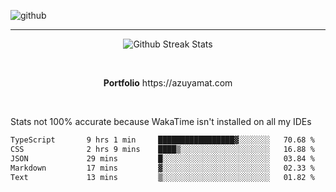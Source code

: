 ![github](https://media.discordapp.net/attachments/881363147364118528/1142610121697021952/background.png?width=1000&height=300)<br>
___
<p align="center">
  <img alt="Github Streak Stats" src="https://streak-stats.demolab.com?user=Azuyamat&theme=transparent&hide_border=true"/>
</p><br>
<p align="center">
      <strong>Portfolio</strong> https://azuyamat.com
</p><br>

Stats not 100% accurate because WakaTime isn't installed on all my IDEs
<!--START_SECTION:waka-->

```txt
TypeScript       9 hrs 1 min     █████████████████▓░░░░░░░   70.68 %
CSS              2 hrs 9 mins    ████▒░░░░░░░░░░░░░░░░░░░░   16.88 %
JSON             29 mins         █░░░░░░░░░░░░░░░░░░░░░░░░   03.84 %
Markdown         17 mins         ▓░░░░░░░░░░░░░░░░░░░░░░░░   02.33 %
Text             13 mins         ▒░░░░░░░░░░░░░░░░░░░░░░░░   01.82 %
```

<!--END_SECTION:waka-->

